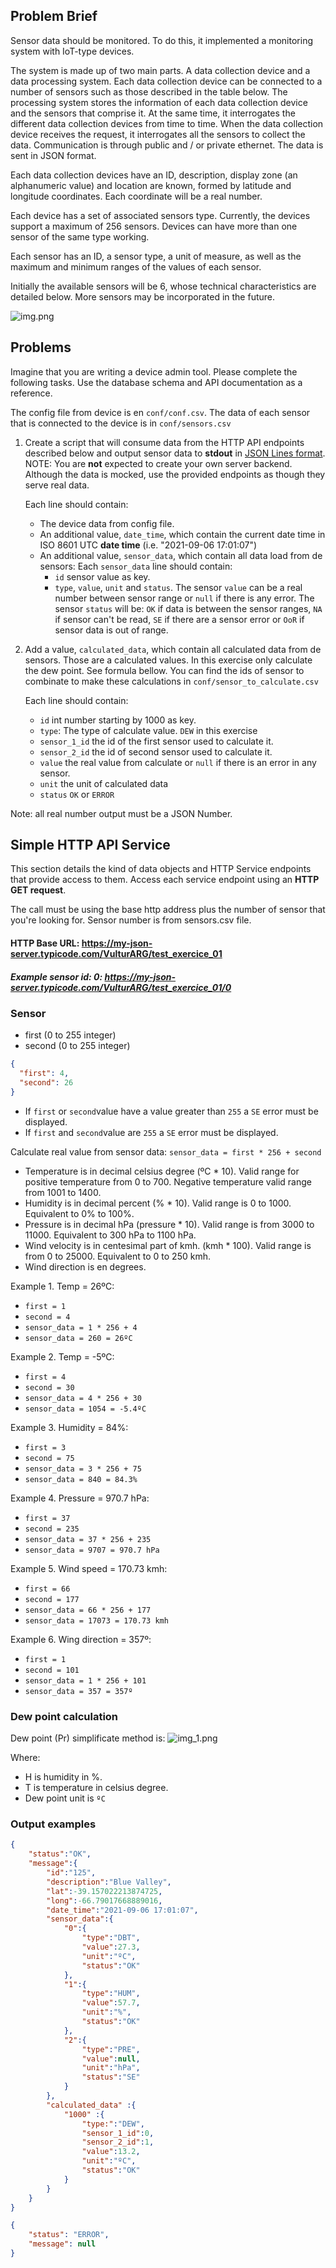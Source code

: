 ## Problem Brief

Sensor data should be monitored. To do this, it implemented a monitoring system with IoT-type devices.

The system is made up of two main parts. A data collection device and a data processing system. Each data collection device can be connected to a number of sensors such as those described in the table below. The processing system stores the information of each data collection device and the sensors that comprise it. At the same time, it interrogates the different data collection devices from time to time. When the data collection device receives the request, it interrogates all the sensors to collect the data. Communication is through public and / or private ethernet. The data is sent in JSON format.

Each data collection devices have an ID, description, display zone (an alphanumeric value) and location are known, formed by latitude and longitude coordinates. Each coordinate will be a real number.

Each device has a set of associated sensors type. Currently, the devices support a maximum of 256 sensors. Devices can have more than one sensor of the same type working.

Each sensor has an ID, a sensor type, a unit of measure, as well as the maximum and minimum ranges of the values of each sensor.

Initially the available sensors will be 6, whose technical characteristics are detailed below. More sensors may be incorporated in the future.

![img.png](img.png)

## Problems

Imagine that you are writing a device admin tool. Please complete the following tasks. Use the database schema and API documentation as a reference.

The config file from device is en `conf/conf.csv`. The data of each sensor that is connected to the device is in `conf/sensors.csv` 

1. Create a script that will consume data from the HTTP API endpoints described below and output sensor data to **stdout** in [JSON Lines format](https://jsonlines.org/). NOTE: You are **not** expected to create your own server backend. Although the data is mocked, use the provided endpoints as though they serve real data.

      Each line should contain:
    - The device data from config file.
    - An additional value, `date_time`, which contain the current date time in ISO 8601 UTC **date time** (i.e. "2021-09-06 17:01:07")
    - An additional value, `sensor_data`, which contain all data load from de sensors:
      Each `sensor_data` line should contain:
      - `id` sensor value as key.  
      - `type`, `value`, `unit` and `status`.
        The sensor `value` can be a real number between sensor range or `null` if there is any error.
        The sensor `status` will be: `OK` if data is between the sensor ranges, `NA` if sensor can't be read, `SE` if there are a sensor error or `OoR` if sensor data is out of range. 
2. Add a value, `calculated_data`, which contain all calculated data from de sensors. Those are a calculated values. In this exercise only calculate the dew point. See formula bellow. You can find the ids of sensor to combinate to make these calculations in `conf/sensor_to_calculate.csv` 
      
      Each line should contain:
      - `id` int number starting by 1000 as key.  
      - `type`: The type of calculate value. `DEW` in this exercise
      - `sensor_1_id` the id of the first sensor used to calculate it.
      - `sensor_2_id` the id of second sensor used to calculate it.
      - `value` the real value from calculate or `null` if there is an error in any sensor.
      - `unit` the unit of calculated data
      - `status` `OK` or `ERROR`

Note: all real number output must be a JSON Number.

## Simple HTTP API Service

This section details the kind of data objects and HTTP Service endpoints that provide access to them. Access each service endpoint using an **HTTP GET request**.

The call must be using the base http address plus the number of sensor that you're looking for. Sensor number is from sensors.csv file.

#### HTTP Base URL: https://my-json-server.typicode.com/VulturARG/test_exercice_01

##### Example sensor id: 0: https://my-json-server.typicode.com/VulturARG/test_exercice_01/0

### Sensor

* first (0 to 255 integer)
* second (0 to 255 integer)

```json
{
  "first": 4,
  "second": 26
}
```

- If `first` or `second`value have a value greater than `255` a `SE` error must be displayed.
- If `first` and `second`value are `255` a `SE` error must be displayed.

Calculate real value from sensor data:
`sensor_data = first * 256 + second`

- Temperature is in decimal celsius degree (ºC * 10). Valid range for positive temperature from 0 to 700. Negative temperature valid range from 1001 to 1400.
- Humidity is in decimal percent (% * 10). Valid range is 0 to 1000. Equivalent to 0% to 100%.
- Pressure is in decimal hPa (pressure * 10). Valid range is from 3000 to 11000. Equivalent to 300 hPa to 1100 hPa.
- Wind velocity is in centesimal part of kmh. (kmh * 100). Valid range is from 0 to 25000. Equivalent to 0 to 250 kmh.
- Wind direction is en degrees.

Example 1. Temp = 26ºC:
* `first = 1`
* `second = 4`
* `sensor_data = 1 * 256 + 4`
* `sensor_data = 260 = 26ºC`

Example 2. Temp = -5ºC:
* `first = 4`
* `second = 30`
* `sensor_data = 4 * 256 + 30`
* `sensor_data = 1054 = -5.4ºC`

Example 3. Humidity = 84%:
* `first = 3`
* `second = 75`
* `sensor_data = 3 * 256 + 75`
* `sensor_data = 840 = 84.3%`

Example 4. Pressure = 970.7 hPa:
* `first = 37`
* `second = 235`
* `sensor_data = 37 * 256 + 235`
* `sensor_data = 9707 = 970.7 hPa`

Example 5. Wind speed = 170.73 kmh:
* `first = 66`
* `second = 177`
* `sensor_data = 66 * 256 + 177`
* `sensor_data = 17073 = 170.73 kmh`

Example 6. Wing direction = 357º:
* `first = 1`
* `second = 101`
* `sensor_data = 1 * 256 + 101`
* `sensor_data = 357 = 357º`

### Dew point calculation

Dew point (Pr) simplificate method is: 
![img_1.png](img_1.png)

Where:
* H is humidity in %.
* T is temperature in celsius degree.
* Dew point unit is `ºC`

### Output examples

```json
{
    "status":"OK",
    "message":{
        "id":"125",
        "description":"Blue Valley",
        "lat":-39.157022213874725,
        "long":-66.79017668889016,
        "date_time":"2021-09-06 17:01:07",
        "sensor_data":{
            "0":{
                "type":"DBT",
                "value":27.3,
                "unit":"ºC",
                "status":"OK"
            },
            "1":{
                "type":"HUM",
                "value":57.7,
                "unit":"%",
                "status":"OK"
            },
            "2":{
                "type":"PRE",
                "value":null,
                "unit":"hPa",
                "status":"SE"
            }
        },
        "calculated_data" :{
            "1000" :{
                "type:":"DEW",
                "sensor_1_id":0,
                "sensor_2_id":1,
                "value":13.2,
                "unit":"ºC",
                "status":"OK"
            }
        }
    }
}
```

```json
{
    "status": "ERROR",
    "message": null
}
```

